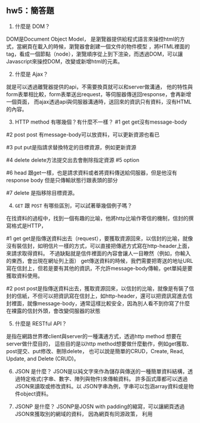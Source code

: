 ## hw5：簡答題

1. 什麼是 DOM？

DOM是Document Object Model，
是瀏覽器提供給程式語言來操控html的方式，當網頁在載入的時候，瀏覽器會創建一個文件的物件模型
，將HTML裡面的tag，看成一個節點（node），瀏覽順序從上到下渲染，而透過DOM，可以讓Javascript來操控DOM，改變或新增html的元素。



2. 什麼是 Ajax？

就是可以透過離覽器提供的api，不需要換頁就可以和server做溝通，
他的特性與form表單相比較，form表單送出request，等伺服器傳送回response，會再新增一個頁面，
而ajax透過api與伺服器溝通時，送回來的資訊只有資料，沒有HTML的內容。


3. HTTP method 有哪幾個？有什麼不一樣？
 #1 get
 get沒有message-body

 #2 post
 post 有message-body可以放資料，可以更新資源也看已



 #3 put
 put是指請求替換特定的目標資源，例如更新資源

 #4 delete
 delete方法提交出去會刪除指定資源
 #5 option

 #6 head
 跟get一樣，也是請求資料或者將資料傳送給伺服器，但是他沒有response body
 但是只傳輸狀態行跟表頭的部分

 #7 delete
 是指移除目標資源。


4. `GET` 跟 `POST` 有哪些區別，可以試著舉幾個例子嗎？


在找資料的過程中，找到一個有趣的比喻，他將http比喻作寄信的機制，信封的撰寫格式是HTTP，


 #1 get
 get是指傳送資料出去（request），要獲取資源回來，以信封的比喻，就像沒有裝信封，如明信片一樣的方式，可以直接把傳遞方式寫在http-header上面，來請求取得資料。
 不過缺點就是信件裡面的內容會讓人一目瞭然（例如，你輸入的東西，會出現在網址列上面）
 get傳送資料的時候，我們需要把寄送的地址URL寫在信封上，但若是要有其他的資訊，不允許message-body傳輸，get單純是要獲取資料使用。
 
 #2 post
 post是指傳送資料出去，獲取資源回來，以信封的比喻，就像是有裝了信封的信紙，不但可以把資訊寫在信封上，如http-header，還可以把資訊寫進去信封裡面，就像message-body，通常這樣比較安全，因為別人看不到你寫了什麼在裸露的信封外頭，會改變伺服器的狀態
 





5. 什麼是 RESTful API？

是指在網路世界裡client與server的一種溝通方式，透過http method 想要在server做什麼目的，
這些目的是以http method想要做什麼動作，例如get獲取、post提交、put修改、刪除delete，
也可以說是簡單的CRUD，Create, Read, Update, and Delete (CRUD)。


6. JSON 是什麼？
JSON是以純文字來作為儲存與傳送的一種簡單資料結構，透過特定格式(字串、數字、陣列與物件)來傳輸資料。
許多函式庫都可以透過JSON來讀取或修改資料。以	JSON字串為例，字串可以包涵array資料或是物件object資料。


7. JSONP 是什麼？
 JSONP是JOSN with padding的縮寫，可以讓網頁透過JSON來獲取別的網域的資料，
 因為網頁有同源政策，
 利用<script>這個元素的開放政策可以讓網頁透過JSON來獲取資料，這種模式叫做JSONP，
 用JSONP抓到的資料不是JSON，而是Javascript。



8. 要如何存取跨網域的 API？
CORS，全名為 Cross-Origin Resource Sharing，跨來源資源共享，
若是想要請求HTTP跨來源，Serve必須在Response裡面的Header加上
Access-Control-Allow-Origin
	